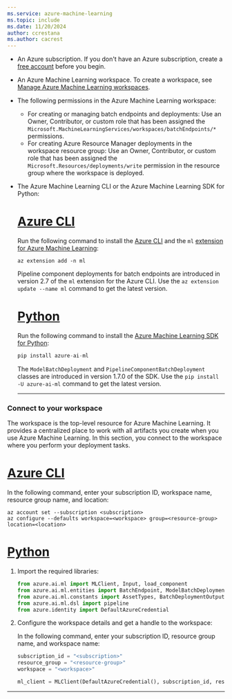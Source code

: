 ```yaml
---
ms.service: azure-machine-learning
ms.topic: include
ms.date: 11/20/2024
author: ccrestana
ms.author: cacrest
---
```


- An Azure subscription. If you don't have an Azure subscription, create a [free account](https://azure.microsoft.com/free/?WT.mc_id=A261C142F) before you begin.
- An Azure Machine Learning workspace. To create a workspace, see [Manage Azure Machine Learning workspaces](../how-to-manage-workspace.md).
- The following permissions in the Azure Machine Learning workspace:
  - For creating or managing batch endpoints and deployments: Use an Owner, Contributor, or custom role that has been assigned the `Microsoft.MachineLearningServices/workspaces/batchEndpoints/*` permissions.
  - For creating Azure Resource Manager deployments in the workspace resource group: Use an Owner, Contributor, or custom role that has been assigned the `Microsoft.Resources/deployments/write` permission in the resource group where the workspace is deployed.
- The Azure Machine Learning CLI or the Azure Machine Learning SDK for Python:

  # [Azure CLI](#tab/cli)

  Run the following command to install the [Azure CLI](/cli/azure/install-azure-cli) and the `ml` [extension for Azure Machine Learning](../how-to-configure-cli.md):

  ```azurecli
  az extension add -n ml
  ```

  Pipeline component deployments for batch endpoints are introduced in version 2.7 of the `ml` extension for the Azure CLI. Use the `az extension update --name ml` command to get the latest version.

  # [Python](#tab/python)

  Run the following command to install the [Azure Machine Learning SDK for Python](https://aka.ms/sdk-v2-install):

  ```python
  pip install azure-ai-ml
  ```

  The `ModelBatchDeployment` and `PipelineComponentBatchDeployment` classes are introduced in version 1.7.0 of the SDK. Use the `pip install -U azure-ai-ml` command to get the latest version.

  ---

### Connect to your workspace

The workspace is the top-level resource for Azure Machine Learning. It provides a centralized place to work with all artifacts you create when you use Azure Machine Learning. In this section, you connect to the workspace where you perform your deployment tasks.

# [Azure CLI](#tab/cli)

In the following command, enter your subscription ID, workspace name, resource group name, and location:

```azurecli
az account set --subscription <subscription>
az configure --defaults workspace=<workspace> group=<resource-group> location=<location>
```

# [Python](#tab/python)

1. Import the required libraries:

   ```python
   from azure.ai.ml import MLClient, Input, load_component
   from azure.ai.ml.entities import BatchEndpoint, ModelBatchDeployment, ModelBatchDeploymentSettings, PipelineComponentBatchDeployment, Model, AmlCompute, Data, BatchRetrySettings, CodeConfiguration, Environment, Data
   from azure.ai.ml.constants import AssetTypes, BatchDeploymentOutputAction
   from azure.ai.ml.dsl import pipeline
   from azure.identity import DefaultAzureCredential
   ```

1. Configure the workspace details and get a handle to the workspace:

   In the following command, enter your subscription ID, resource group name, and workspace name:

   ```python
   subscription_id = "<subscription>"
   resource_group = "<resource-group>"
   workspace = "<workspace>"
   
   ml_client = MLClient(DefaultAzureCredential(), subscription_id, resource_group, workspace)
   ```

---
